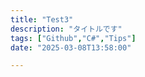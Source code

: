 ```yaml
---
title: "Test3"
description: "タイトルです"
tags: ["Github","C#","Tips"]
date: "2025-03-08T13:58:00"

---
```








